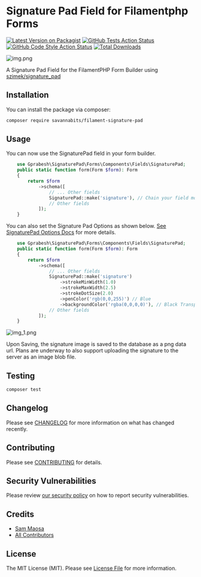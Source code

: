 # Signature Pad Field for Filamentphp Forms

[![Latest Version on Packagist](https://img.shields.io/packagist/v/savannabits/filament-signature-pad.svg?style=flat-square)](https://packagist.org/packages/savannabits/filament-signature-pad)
[![GitHub Tests Action Status](https://img.shields.io/github/workflow/status/savannabits/filament-signature-pad/run-tests?label=tests)](https://github.com/savannabits/filament-signature-pad/actions?query=workflow%3Arun-tests+branch%3Amain)
[![GitHub Code Style Action Status](https://img.shields.io/github/workflow/status/savannabits/filament-signature-pad/Check%20&%20fix%20styling?label=code%20style)](https://github.com/savannabits/filament-signature-pad/actions?query=workflow%3A"Check+%26+fix+styling"+branch%3Amain)
[![Total Downloads](https://img.shields.io/packagist/dt/savannabits/filament-signature-pad.svg?style=flat-square)](https://packagist.org/packages/savannabits/filament-signature-pad)


![img.png](img.png)

A Signature Pad Field for the FilamentPHP Form Builder using [szimek/signature_pad](https://github.com/szimek/signature_pad)

## Installation

You can install the package via composer:

```bash
composer require savannabits/filament-signature-pad
```

## Usage

You can now use the SignaturePad field in your form builder. 
```php
    use Gprabesh\SignaturePad\Forms\Components\Fields\SignaturePad;
    public static function form(Form $form): Form
    {
        return $form
            ->schema([
                // ... Other fields
                SignaturePad::make('signature'), // Chain your field modifiers here
                // Other fields
            ]);
    }
```
You can also set the Signature Pad Options as shown below. [See SignaturePad Options Docs](https://github.com/szimek/signature_pad#options) for more details.
```php
    use Gprabesh\SignaturePad\Forms\Components\Fields\SignaturePad;
    public static function form(Form $form): Form
    {
        return $form
            ->schema([
                // ... Other fields
                SignaturePad::make('signature')
                    ->strokeMinWidth(1.0)
                    ->strokeMaxWidth(2.5)
                    ->strokeDotSize(2.0)
                    ->penColor('rgb(0,0,255)') // Blue
                    ->backgroundColor('rgba(0,0,0,0)'), // Black Transparent
                // Other fields
            ]);
    }
```
![img_1.png](img_1.png)

Upon Saving, the signature image is saved to the database as a png data url. Plans are underway to also support uploading the signature to the server as an image blob file.

## Testing

```bash
composer test
```

## Changelog

Please see [CHANGELOG](CHANGELOG.md) for more information on what has changed recently.

## Contributing

Please see [CONTRIBUTING](.github/CONTRIBUTING.md) for details.

## Security Vulnerabilities

Please review [our security policy](../../security/policy) on how to report security vulnerabilities.

## Credits

- [Sam Maosa](https://github.com/savannabits)
- [All Contributors](../../contributors)

## License

The MIT License (MIT). Please see [License File](LICENSE.md) for more information.
